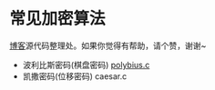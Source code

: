 # 常见加密算法

[博客](http://www.lellansin.com/tutorials/ciphers)源代码整理处。如果你觉得有帮助，请个赞，谢谢~

* 波利比斯密码(棋盘密码) [polybius.c](https://github.com/Lellansin/cipher-examples/blob/master/c/polybius.c)
* 凯撒密码(位移密码) caesar.c
